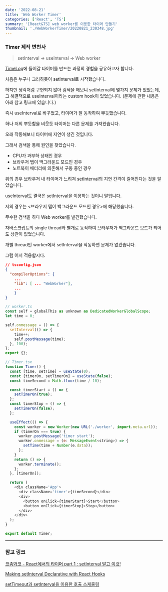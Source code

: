 ```yaml
---
date: '2022-08-21'
title: 'Web Worker Timer'
categories: ['React', 'TS']
summary: '[React&TS] web worker를 이용한 타이머 만들기'
thumbnail: './WebWorkerTimer/20220821_230348.jpg'
---
```


### Timer 제작 변천사

> setInterval -> useInterval -> Web worker

[TimeLog](https://saramkim.github.io/time-log)에 들어갈 타이머를 만드는 과정의 경험을 공유하고자 합니다.

처음은 누구나 그러하듯이 setInterval로 시작했습니다.

하지만 생각처럼 구현되지 않아 검색을 해보니 setInterval에 몇가지 문제가 있었는데, 그 해결책으로 useInterval이라는 custom hook이 있었습니다. (문제에 관한 내용은 아래 참고 링크에 있습니다.)

즉시 useInterval로 바꾸었고, 타이머가 잘 동작하여 뿌듯했습니다.

허나 저의 뿌듯함을 비웃듯 타이머는 다른 문제를 가져왔습니다.

오래 작동해보니 타이머에 지연이 생긴 것입니다.

그래서 검색을 통해 원인을 찾았습니다.

- CPU가 과부하 상태인 경우
- 브라우저 탭이 백그라운드 모드인 경우
- 노트북이 배터리에 의존해서 구동 중인 경우

위의 경우 브라우저 내 타이머가 느려져 setInterval의 지연 간격이 길어진다는 것을 알았습니다.

useInterval도 결국은 setInterval을 이용하는 것이니 말입니다.

저의 경우는 <브라우저 탭이 백그라운드 모드인 경우>에 해당했습니다.

무수한 검색을 하다 Web worker를 발견했습니다.

자바스크립트의 single thread와 별개로 동작하여 브라우저가 백그라운드 모드가 되어도 상관이 없었습니다.

개별 thread인 worker에서 setInterval을 작동하면 문제가 없겠습니다.

그럼 어서 적용합시다.

```json
// tsconfig.json
{
  "compilerOptions": {
    ...
    "lib": [ ... "WebWorker"],
    ...
    }
}
```

```js
// worker.ts
const self = globalThis as unknown as DedicatedWorkerGlobalScope;
let time = 0;

self.onmessage = () => {
  setInterval(() => {
    time++;
    self.postMessage(time);
  }, 100);
};
export {};

```

```js
// Timer.tsx
function Timer() {
  const [time, setTime] = useState(0);
  const [timerOn, setTimerOn] = useState(false);
  const timeSecond = Math.floor(time / 10);

  const timerStart = () => {
    setTimerOn(true);
  };
  const timerStop = () => {
    setTimerOn(false);
  };

  useEffect(() => {
    const worker = new Worker(new URL('./worker', import.meta.url));
    if (timerOn === true) {
      worker.postMessage('timer start');
      worker.onmessage = (e: MessageEvent<string>) => {
        setTime(time + Number(e.data));
      };
    }
    return () => {
      worker.terminate();
    };
  }, [timerOn]);

  return (
    <div className='App'>
      <div className='timer'>{timeSecond}</div>
      <div>
        <button onClick={timerStart}>Start</button>
        <button onClick={timerStop}>Stop</button>
      </div>
    </div>
  );
}

export default Timer;
```

---

### 참고 링크

[코좀봐코 - React에서의 타이머 part 1 : setInterval 말고 이것!](https://www.youtube.com/watch?v=2tUdyY5uBSw)

[Making setInterval Declarative with React Hooks](https://overreacted.io/making-setinterval-declarative-with-react-hooks/)

[setTimeout과 setInterval을 이용한 호출 스케줄링](https://ko.javascript.info/settimeout-setinterval)
